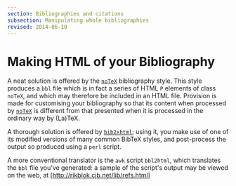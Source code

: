 ```yaml
---
section: Bibliographies and citations
subsection: Manipulating whole bibliographies
revised: 2014-06-10
---
```

# Making HTML of your Bibliography

A neat solution is offered by the [`noTeX`](https://ctan.org/pkg/noTeX) bibliography style.
This style produces a `bbl` file which is in fact a series of
HTML `P` elements of class `noTeX`, and which
may therefore be included in an HTML file.  Provision is made
for customising your bibliography so that its content when processed by
[`noTeX`](https://ctan.org/pkg/noTeX) is different from that presented when it is processed
in the ordinary way by (La)TeX.

A thorough solution is offered by [`bib2xhtml`](https://ctan.org/pkg/bib2xhtml); using it, you
make use of one of its modified versions of many common BibTeX
styles, and post-process the output so produced using a
`perl` script.

A more conventional translator is the `awk` script
`bbl2html`, which translates the `bbl` file you've generated:
a sample of the script's output may be viewed on the web, at
[http://rikblok.cjb.net/lib/refs.html]

